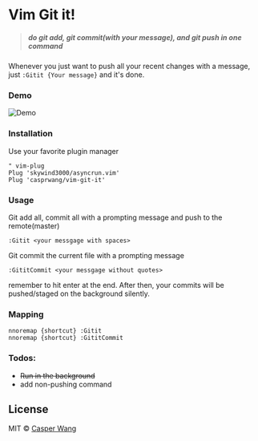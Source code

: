 # Vim Git it!

> ##### do git add, git commit(with your message), and git push in one command

Whenever you just want to push all your recent changes with a message, just
`:Gitit {Your message}` and it's done.

### Demo

![Demo](https://user-images.githubusercontent.com/19645990/30215615-84ae7510-947e-11e7-8887-db770bdfcae4.gif)

### Installation

Use your favorite plugin manager

```vim
" vim-plug
Plug 'skywind3000/asyncrun.vim'
Plug 'casprwang/vim-git-it'
```

### Usage

Git add all, commit all with a prompting message and push to the remote(master)

```vim
:Gitit <your messgage with spaces>
```

Git commit the current file with a prompting message

```vim
:GititCommit <your messgage without quotes>
```

remember to hit enter at the end. After then, your commits will be pushed/staged
on the background silently.

### Mapping

```vim
nnoremap {shortcut} :Gitit
nnoremap {shortcut} :GititCommit
```

### Todos:

- ~~Run in the background~~
- add non-pushing command

## License

MIT © [Casper Wang](https://casperwang.com)
